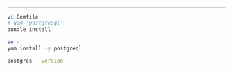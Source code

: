 ######
---



```sh
vi Gemfile
# gem 'postgresql'
bundle install

su -
yum install -y postgreql

postgres --version
```

```sh

```

```

```


